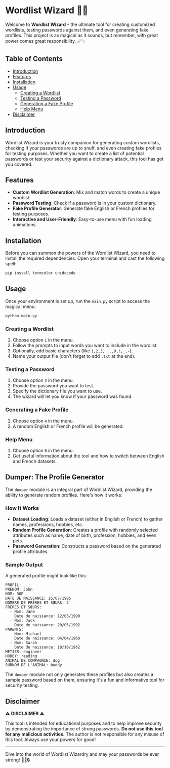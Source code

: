 # Wordlist Wizard 🧙‍♂️

Welcome to **Wordlist Wizard** – the ultimate tool for creating customized wordlists, testing passwords against them, and even generating fake profiles. This project is as magical as it sounds, but remember, with great power comes great responsibility. 🪄✨

## Table of Contents

- [Introduction](#introduction)
- [Features](#features)
- [Installation](#installation)
- [Usage](#usage)
  - [Creating a Wordlist](#creating-a-wordlist)
  - [Testing a Password](#testing-a-password)
  - [Generating a Fake Profile](#generating-a-fake-profile)
  - [Help Menu](#help-menu)
- [Disclaimer](#disclaimer)

## Introduction

Wordlist Wizard is your trusty companion for generating custom wordlists, checking if your passwords are up to snuff, and even creating fake profiles for testing purposes. Whether you want to create a list of potential passwords or test your security against a dictionary attack, this tool has got you covered.

## Features

- **Custom Wordlist Generation**: Mix and match words to create a unique wordlist.
- **Password Testing**: Check if a password is in your custom dictionary.
- **Fake Profile Generator**: Generate fake English or French profiles for testing purposes.
- **Interactive and User-Friendly**: Easy-to-use menu with fun loading animations.

## Installation

Before you can summon the powers of the Wordlist Wizard, you need to install the required dependencies. Open your terminal and cast the following spell:

```bash
pip install termcolor unidecode
```

## Usage

Once your environment is set up, run the `main.py` script to access the magical menu:

```bash
python main.py
```

### Creating a Wordlist

1. Choose option `1` in the menu.
2. Follow the prompts to input words you want to include in the wordlist.
3. Optionally, add basic characters (like `1,2,3,...,9,!,_,-`).
4. Name your output file (don't forget to add `.txt` at the end).

### Testing a Password

1. Choose option `2` in the menu.
2. Provide the password you want to test.
3. Specify the dictionary file you want to use.
4. The wizard will let you know if your password was found.

### Generating a Fake Profile

1. Choose option `4` in the menu.
2. A random English or French profile will be generated.

### Help Menu

1. Choose option `0` in the menu.
2. Get useful information about the tool and how to switch between English and French datasets.

## Dumper: The Profile Generator

The `dumper` module is an integral part of Wordlist Wizard, providing the ability to generate random profiles. Here's how it works:

### How It Works

- **Dataset Loading**: Loads a dataset (either in English or French) to gather names, professions, hobbies, etc.
- **Random Profile Generation**: Creates a profile with randomly selected attributes such as name, date of birth, profession, hobbies, and even pets.
- **Password Generation**: Constructs a password based on the generated profile attributes.

### Sample Output

A generated profile might look like this:

```
PROFIL:
PRENOM: John
NOM: DOE
DATE DE NAISSANCE: 15/07/1985
NOMBRE DE FRÈRES ET SŒURS: 2
FRÈRES ET SŒURS:
  - Nom: Jane
    Date de naissance: 12/03/1990
  - Nom: Jack
    Date de naissance: 20/05/1992
PARENTS:
  - Nom: Michael
    Date de naissance: 04/04/1960
  - Nom: Sarah
    Date de naissance: 10/10/1962
MÉTIER: engineer
HOBBY: reading
ANIMAL DE COMPAGNIE: dog
SURNOM DE L'ANIMAL: buddy
```

The `dumper` module not only generates these profiles but also creates a sample password based on them, ensuring it's a fun and informative tool for security testing.

## Disclaimer

⚠️ **DISCLAIMER** ⚠️

This tool is intended for educational purposes and to help improve security by demonstrating the importance of strong passwords. **Do not use this tool for any malicious activities.** The author is not responsible for any misuse of this tool. Always use your powers for good!

---

Dive into the world of Wordlist Wizardry and may your passwords be ever strong! 🧙‍♂️🔒
